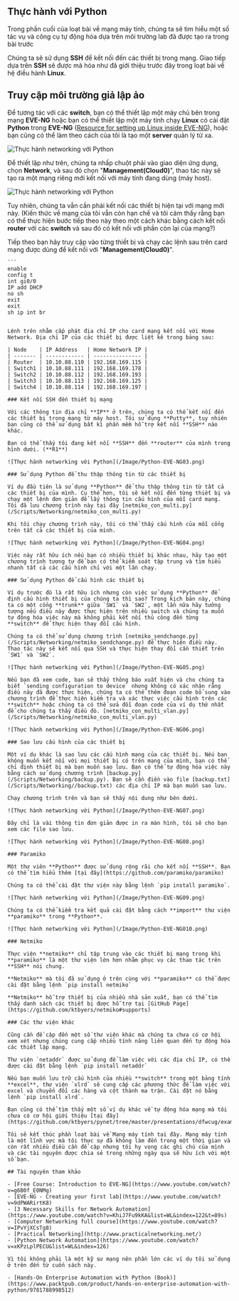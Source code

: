 ## Thực hành với Python

Trong phần cuối của loạt bài về mạng máy tính, chúng ta sẽ tìm hiểu một số tác vụ và công cụ tự động hóa dựa trên môi trường lab đã được tạo ra trong bài trước

Chúng ta sẽ sử dụng **SSH** để kết nối đến các thiết bị trong mạng. Giao tiếp dựa trên **SSH** sẽ được mã hóa như đã giới thiệu trước đây trong loạt bài về hệ điều hành **Linux**.

## Truy cập môi trường giả lập ảo

Để tương tác với các **switch**, bạn có thể thiết lập một máy chủ bên trong mạng **EVE-NG** hoặc bạn có thể thiết lập một máy tính chạy **Linux** có cài đặt **Python** trong **EVE-NG** ([Resource for setting up Linux inside EVE-NG](https://www.youtube.com/watch?v=3Qstk3zngrY)), hoặc bạn cũng có thể làm theo cách của tôi là tạo một **server** quản lý từ xa. 

![Thực hành networking với Python](/Image/Python-EVE-NG01.png)

Để thiết lập như trên, chúng ta nhấp chuột phải vào giao diện ứng dụng, chọn **Network**, và sau đó chọn "**Management(Cloud0)**", thao tác này sẽ tạo ra một mạng riêng mới kết nối với máy tính đang dùng (máy host).

![Thực hành networking với Python](/Image/Python-EVE-NG02.png)

Tuy nhiên, chúng ta vẫn cần phải kết nối các thiết bị hiện tại với mạng mới này. (Kiến thức về mạng của tôi vẫn còn hạn chế và tôi cảm thấy rằng bạn có thể thực hiện bước tiếp theo này theo một cách khác bằng cách kết nối **router** với các **switch** và sau đó có kết nối với phần còn lại của mạng?)

Tiếp theo bạn hãy truy cập vào từng thiết bị và chạy các lệnh sau trên card mạng được dùng để kết nối với "**Management(Cloud0)**".

    ```
    enable
    config t
    int gi0/0
    IP add DHCP
    no sh
    exit
    exit
    sh ip int br
```

Lệnh trên nhằm cấp phát địa chỉ IP cho card mạng kết nối với Home Network. Địa chỉ IP của các thiết bị được liệt kê trong bảng sau:

| Node    | IP Address   | Home Network IP |
| ------- | ------------ | --------------- |
| Router  | 10.10.88.110 | 192.168.169.115 |
| Switch1 | 10.10.88.111 | 192.168.169.178 |
| Switch2 | 10.10.88.112 | 192.168.169.193 |
| Switch3 | 10.10.88.113 | 192.168.169.125 |
| Switch4 | 10.10.88.114 | 192.168.169.197 |

### Kết nối SSH đến thiết bị mạng

Với các thông tin địa chỉ **IP** ở trên, chúng ta có thể kết nối đến các thiết bị trong mạng từ máy host. Tôi sử dụng **Putty**, tuy nhiên bạn cũng có thể sử dụng bất kì phần mềm hỗ trợ kết nối **SSH** nào khác.

Bạn có thể thấy tôi đang kết nối **SSH** đến **router** của mình trong hình dưới. (**R1**)

![Thực hành networking với Python](/Image/Python-EVE-NG03.png)

### Sử dụng Python để thu thập thông tin từ các thiết bị

Ví dụ đầu tiên là sử dụng **Python** để thu thập thông tin từ tất cả các thiết bị của mình. Cụ thể hơn, tôi sẽ kết nối đến từng thiết bị và chạy một lệnh đơn giản để lấy thông tin cấu hình của mỗi card mạng. Tôi đã lưu chương trình này tại đây [netmiko_con_multi.py](/Scripts/Networking/netmiko_con_multi.py)

Khi tôi chạy chương trình này, tôi có thể thấy cấu hình của mỗi cổng trên tất cả các thiết bị của mình.

![Thực hành networking với Python](/Image/Python-EVE-NG04.png)

Việc này rất hữu ích nếu bạn có nhiều thiết bị khác nhau, hãy tạo một chương trình tương tự để bạn có thể kiểm soát tập trung và tìm hiểu nhanh tất cả các cấu hình chỉ với một lần chạy.

### Sử dụng Python để cấu hình các thiết bị

Ví dụ trước đó là rất hữu ích nhưng còn việc sử dụng **Python** để định cấu hình thiết bị của chúng ta thì sao? Trong kịch bản này, chúng ta có một cổng **trunk** giữa `SW1` và `SW2`, một lần nữa hãy tưởng tượng nếu điều này được thực hiện trên nhiều switch và chúng ta muốn tự động hóa việc này mà không phải kết nối thủ công đến từng **switch** để thực hiện thay đổi cấu hình.

Chúng ta có thể sử dụng chương trình [netmiko_sendchange.py](/Scripts/Networking/netmiko_sendchange.py) để thực hiện điều này. Thao tác này sẽ kết nối qua SSH và thực hiện thay đổi cần thiết trên `SW1` và `SW2`.

![Thực hành networking với Python](/Image/Python-EVE-NG05.png)

Nếu bạn đã xem code, bạn sẽ thấy thông báo xuất hiện và cho chúng ta biết `sending configuration to device` nhưng không có xác nhận rằng điều này đã được thực hiện, chúng ta có thể thêm đoạn code bổ sung vào chương trình để thực hiện kiểm tra và xác thực việc cấu hình trên các **switch** hoặc chúng ta có thể sửa đổi đoạn code của ví dụ thứ nhất để cho chúng ta thấy điều đó. [netmiko_con_multi_vlan.py](/Scripts/Networking/netmiko_con_multi_vlan.py)

![Thực hành networking với Python](/Image/Python-EVE-NG06.png)

### Sao lưu cấu hình của các thiết bị

Một ví dụ khác là sao lưu các cấu hình mạng của các thiết bị. Nếu bạn không muốn kết nối với mọi thiết bị có trên mạng của mình, bạn có thể chỉ định thiết bị mà bạn muốn sao lưu. Bạn có thể tự động hóa việc này bằng cách sử dụng chương trình [backup.py](/Scripts/Networking/backup.py). Bạn sẽ cần điền vào file [backup.txt](/Scripts/Networking//backup.txt) các địa chỉ IP mà bạn muốn sao lưu.

Chạy chương trình trên và bạn sẽ thấy nội dung như bên dưới.

![Thực hành networking với Python](/Image/Python-EVE-NG07.png)

Đây chỉ là vài thông tin đơn giản được in ra màn hình, tôi sẽ cho bạn xem các file sao lưu.

![Thực hành networking với Python](/Image/Python-EVE-NG08.png)

### Paramiko

Một thư viên **Python** được sử dụng rộng rãi cho kết nối **SSH**. Bạn có thể tìm hiểu thêm [tại đây](https://github.com/paramiko/paramiko)

Chúng ta có thể cài đặt thư viện này bằng lệnh `pip install paramiko`.

![Thực hành networking với Python](/Image/Python-EVE-NG09.png)

Chúng ta có thể kiểm tra kết quả cài đặt bằng cách **import** thư viện **paramiko** trong **Python**.

![Thực hành networking với Python](/Image/Python-EVE-NG010.png)

### Netmiko

Thực viện **netmiko** chỉ tập trung vào các thiết bị mạng trong khi **paramiko** là một thư viện lớn hơn nhằm phục vụ các thao tác trên **SSH** nói chung.

**Netmiko** mà tôi đã sử dụng ở trên cùng với **paramiko** có thể được cài đặt bằng lệnh `pip install netmiko`

**Netmiko** hỗ trợ thiết bị của nhiều nhà sản xuất, bạn có thể tìm thấy danh sách các thiết bị được hỗ trợ tại [GitHub Page](https://github.com/ktbyers/netmiko#supports)

### Các thư viện khác

Cũng cần đề cập đến một số thư viện khác mà chúng ta chưa có cơ hội xem xét nhưng chúng cung cấp nhiều tính năng liên quan đến tự động hóa các thiết lập mạng.

Thư viện `netaddr` được sử dụng để làm việc với các địa chỉ IP, có thể được cài đặt bằng lệnh `pip install netaddr`

Nếu bạn muốn lưu trữ cấu hình của nhiều **switch** trong một bảng tính **excel**, thư viện `xlrd` sẽ cung cấp các phương thức để làm việc với excel và chuyển đổi các hàng và cột thành ma trận. Cài đặt nó bằng lệnh `pip install xlrd`.

Bạn cũng có thể tìm thấy một số ví dụ khác về tự động hóa mạng mà tôi chưa có cơ hội giới thiệu [tại đây](https://github.com/ktbyers/pynet/tree/master/presentations/dfwcug/examples)

Tôi sẽ kết thúc phần loạt bài về Mạng máy tính tại đây. Mạng máy tính là một lĩnh vực mà tôi thực sự đã không làm đến trong một thời gian và còn rất nhiều điều cần đề cập nhưng tôi hy vọng các ghi chú của mình và các tài nguyên được chia sẻ trong những ngày qua sẽ hữu ích với một số bạn.

## Tài nguyên tham khảo

- [Free Course: Introduction to EVE-NG](https://www.youtube.com/watch?v=g6B0f_E0NMg)
- [EVE-NG - Creating your first lab](https://www.youtube.com/watch?v=9dPWARirtK8)
- [3 Necessary Skills for Network Automation](https://www.youtube.com/watch?v=KhiJ7Fu9kKA&list=WL&index=122&t=89s)
- [Computer Networking full course](https://www.youtube.com/watch?v=IPvYjXCsTg8)
- [Practical Networking](http://www.practicalnetworking.net/)
- [Python Network Automation](https://www.youtube.com/watch?v=xKPzLplPECU&list=WL&index=126)

Vì tôi không phải là một kỹ sư mạng nên phần lớn các ví dụ tôi sử dụng ở trên đến từ cuốn sách này.

- [Hands-On Enterprise Automation with Python (Book)](https://www.packtpub.com/product/hands-on-enterprise-automation-with-python/9781788998512)